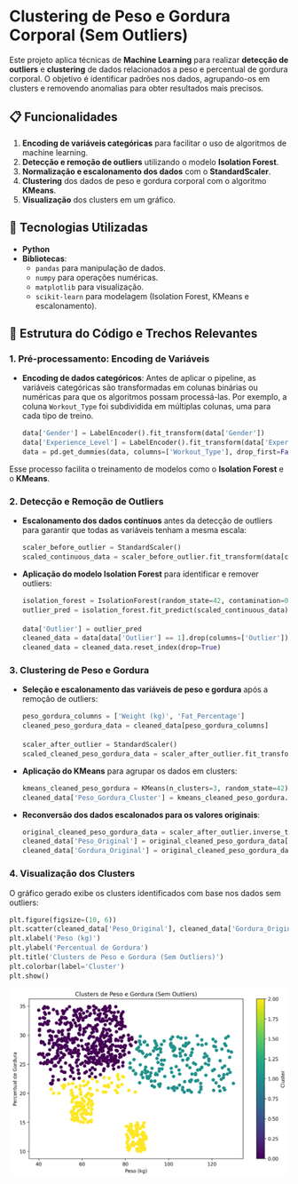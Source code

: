 # Clustering de Peso e Gordura Corporal (Sem Outliers)

Este projeto aplica técnicas de **Machine Learning** para realizar **detecção de outliers** e **clustering** de dados relacionados a peso e percentual de gordura corporal. O objetivo é identificar padrões nos dados, agrupando-os em clusters e removendo anomalias para obter resultados mais precisos.

## 📋 Funcionalidades

1. **Encoding de variáveis categóricas** para facilitar o uso de algoritmos de machine learning.
2. **Detecção e remoção de outliers** utilizando o modelo **Isolation Forest**.
3. **Normalização e escalonamento dos dados** com o **StandardScaler**.
4. **Clustering** dos dados de peso e gordura corporal com o algoritmo **KMeans**.
5. **Visualização** dos clusters em um gráfico.

## 🚀 Tecnologias Utilizadas

- **Python**
- **Bibliotecas**:
  - `pandas` para manipulação de dados.
  - `numpy` para operações numéricas.
  - `matplotlib` para visualização.
  - `scikit-learn` para modelagem (Isolation Forest, KMeans e escalonamento).

## 📂 Estrutura do Código e Trechos Relevantes

### 1. **Pré-processamento: Encoding de Variáveis**

- **Encoding de dados categóricos**:
  Antes de aplicar o pipeline, as variáveis categóricas são transformadas em colunas binárias ou numéricas para que os algoritmos possam processá-las. Por exemplo, a coluna `Workout_Type` foi subdividida em múltiplas colunas, uma para cada tipo de treino.

  ```python
  data['Gender'] = LabelEncoder().fit_transform(data['Gender'])
  data['Experience_Level'] = LabelEncoder().fit_transform(data['Experience_Level'])
  data = pd.get_dummies(data, columns=['Workout_Type'], drop_first=False)
  ```

Esse processo facilita o treinamento de modelos como o **Isolation Forest** e o **KMeans**.

### 2. **Detecção e Remoção de Outliers**

- **Escalonamento dos dados contínuos** antes da detecção de outliers para garantir que todas as variáveis tenham a mesma escala:

  ```python
  scaler_before_outlier = StandardScaler()
  scaled_continuous_data = scaler_before_outlier.fit_transform(data[continuous_columns])
  ```

- **Aplicação do modelo Isolation Forest** para identificar e remover outliers:

  ```python
  isolation_forest = IsolationForest(random_state=42, contamination=0.05)
  outlier_pred = isolation_forest.fit_predict(scaled_continuous_data)

  data['Outlier'] = outlier_pred
  cleaned_data = data[data['Outlier'] == 1].drop(columns=['Outlier'])
  cleaned_data = cleaned_data.reset_index(drop=True)
  ```

### 3. **Clustering de Peso e Gordura**

- **Seleção e escalonamento das variáveis de peso e gordura** após a remoção de outliers:

  ```python
  peso_gordura_columns = ['Weight (kg)', 'Fat_Percentage']
  cleaned_peso_gordura_data = cleaned_data[peso_gordura_columns]

  scaler_after_outlier = StandardScaler()
  scaled_cleaned_peso_gordura_data = scaler_after_outlier.fit_transform(cleaned_peso_gordura_data)
  ```

- **Aplicação do KMeans** para agrupar os dados em clusters:

  ```python
  kmeans_cleaned_peso_gordura = KMeans(n_clusters=3, random_state=42)
  cleaned_data['Peso_Gordura_Cluster'] = kmeans_cleaned_peso_gordura.fit_predict(scaled_cleaned_peso_gordura_data)
  ```

- **Reconversão dos dados escalonados para os valores originais**:

  ```python
  original_cleaned_peso_gordura_data = scaler_after_outlier.inverse_transform(scaled_cleaned_peso_gordura_data)
  cleaned_data['Peso_Original'] = original_cleaned_peso_gordura_data[:, 0]
  cleaned_data['Gordura_Original'] = original_cleaned_peso_gordura_data[:, 1]
  ```

### 4. **Visualização dos Clusters**

O gráfico gerado exibe os clusters identificados com base nos dados sem outliers:

```python
plt.figure(figsize=(10, 6))
plt.scatter(cleaned_data['Peso_Original'], cleaned_data['Gordura_Original'], c=cleaned_data['Peso_Gordura_Cluster'], cmap='viridis')
plt.xlabel('Peso (kg)')
plt.ylabel('Percentual de Gordura')
plt.title('Clusters de Peso e Gordura (Sem Outliers)')
plt.colorbar(label='Cluster')
plt.show()
```

![Gráfico de Clusters](figures/clusters_peso_gordura.png)

